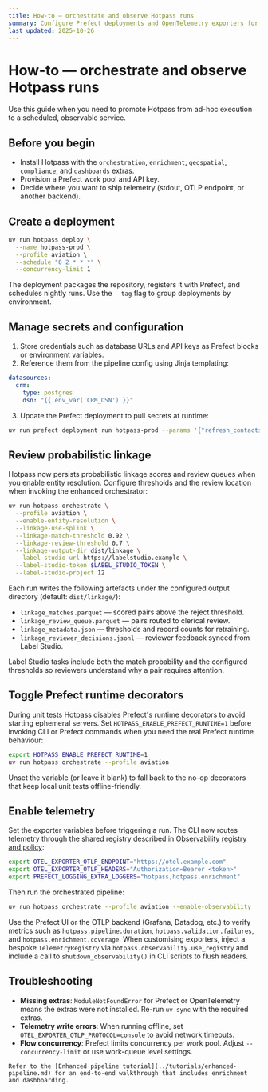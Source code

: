 ```yaml
---
title: How-to — orchestrate and observe Hotpass runs
summary: Configure Prefect deployments and OpenTelemetry exporters for continuous Hotpass operations.
last_updated: 2025-10-26
---
```


# How-to — orchestrate and observe Hotpass runs

Use this guide when you need to promote Hotpass from ad-hoc execution to a scheduled, observable service.

## Before you begin

- Install Hotpass with the `orchestration`, `enrichment`, `geospatial`, `compliance`, and `dashboards` extras.
- Provision a Prefect work pool and API key.
- Decide where you want to ship telemetry (stdout, OTLP endpoint, or another backend).

## Create a deployment

```bash
uv run hotpass deploy \
  --name hotpass-prod \
  --profile aviation \
  --schedule "0 2 * * *" \
  --concurrency-limit 1
```

The deployment packages the repository, registers it with Prefect, and schedules nightly runs. Use the `--tag` flag to group deployments by environment.

## Manage secrets and configuration

1. Store credentials such as database URLs and API keys as Prefect blocks or environment variables.
2. Reference them from the pipeline config using Jinja templating:

```yaml
datasources:
  crm:
    type: postgres
    dsn: "{{ env_var('CRM_DSN') }}"
```

3. Update the Prefect deployment to pull secrets at runtime:

```bash
uv run prefect deployment run hotpass-prod --params '{"refresh_contacts": true}'
```

## Review probabilistic linkage

Hotpass now persists probabilistic linkage scores and review queues when you
enable entity resolution. Configure thresholds and the review location when
invoking the enhanced orchestrator:

```bash
uv run hotpass orchestrate \
  --profile aviation \
  --enable-entity-resolution \
  --linkage-use-splink \
  --linkage-match-threshold 0.92 \
  --linkage-review-threshold 0.7 \
  --linkage-output-dir dist/linkage \
  --label-studio-url https://labelstudio.example \
  --label-studio-token $LABEL_STUDIO_TOKEN \
  --label-studio-project 12
```

Each run writes the following artefacts under the configured output directory
(default: `dist/linkage/`):

- `linkage_matches.parquet` — scored pairs above the reject threshold.
- `linkage_review_queue.parquet` — pairs routed to clerical review.
- `linkage_metadata.json` — thresholds and record counts for retraining.
- `linkage_reviewer_decisions.jsonl` — reviewer feedback synced from Label Studio.

Label Studio tasks include both the match probability and the configured
thresholds so reviewers understand why a pair requires attention.

## Toggle Prefect runtime decorators

During unit tests Hotpass disables Prefect's runtime decorators to avoid starting ephemeral
servers. Set `HOTPASS_ENABLE_PREFECT_RUNTIME=1` before invoking CLI or Prefect commands when
you need the real Prefect runtime behaviour:

```bash
export HOTPASS_ENABLE_PREFECT_RUNTIME=1
uv run hotpass orchestrate --profile aviation
```

Unset the variable (or leave it blank) to fall back to the no-op decorators that keep local
unit tests offline-friendly.

## Enable telemetry

Set the exporter variables before triggering a run. The CLI now routes telemetry through the
shared registry described in [Observability registry and policy](../observability/index.md):

```bash
export OTEL_EXPORTER_OTLP_ENDPOINT="https://otel.example.com"
export OTEL_EXPORTER_OTLP_HEADERS="Authorization=Bearer <token>"
export PREFECT_LOGGING_EXTRA_LOGGERS="hotpass,hotpass.enrichment"
```

Then run the orchestrated pipeline:

```bash
uv run hotpass orchestrate --profile aviation --enable-observability
```

Use the Prefect UI or the OTLP backend (Grafana, Datadog, etc.) to verify metrics such as `hotpass.pipeline.duration`, `hotpass.validation.failures`, and `hotpass.enrichment.coverage`. When
customising exporters, inject a bespoke `TelemetryRegistry` via `hotpass.observability.use_registry`
and include a call to `shutdown_observability()` in CLI scripts to flush readers.

## Troubleshooting

- **Missing extras**: `ModuleNotFoundError` for Prefect or OpenTelemetry means the extras were not installed. Re-run `uv sync` with the required extras.
- **Telemetry write errors**: When running offline, set `OTEL_EXPORTER_OTLP_PROTOCOL=console` to avoid network timeouts.
- **Flow concurrency**: Prefect limits concurrency per work pool. Adjust `--concurrency-limit` or use work-queue level settings.

```{seealso}
Refer to the [Enhanced pipeline tutorial](../tutorials/enhanced-pipeline.md) for an end-to-end walkthrough that includes enrichment and dashboarding.
```
